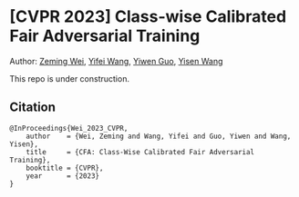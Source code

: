 # [CVPR 2023] Class-wise Calibrated Fair Adversarial Training

Author: [Zeming Wei](https://weizeming.com), [Yifei Wang](https://yifeiwang.me), [Yiwen Guo](https://yiwenguo.github.io), [Yisen Wang](https://yisenwang.github.io)


This repo is under construction.

## Citation
```
@InProceedings{Wei_2023_CVPR,
    author    = {Wei, Zeming and Wang, Yifei and Guo, Yiwen and Wang, Yisen},
    title     = {CFA: Class-Wise Calibrated Fair Adversarial Training},
    booktitle = {CVPR},
    year      = {2023}
}
```

